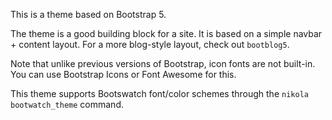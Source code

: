This is a theme based on Bootstrap 5.

The theme is a good building block for a site. It is based on a simple navbar +
content layout. For a more blog-style layout, check out `bootblog5`.

Note that unlike previous versions of Bootstrap, icon fonts are not built-in.
You can use Bootstrap Icons or Font Awesome for this.

This theme supports Bootswatch font/color schemes through the `nikola
bootwatch_theme` command.
